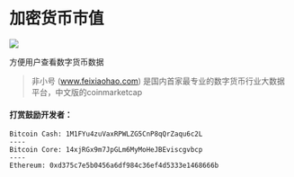 # 加密货币市值

<a href="https://chrome.google.com/webstore/detail/coinmarketcap-cn/nphlnghlcailopfndihpccmjinilmckb?utm_source=chrome-ntp-icon
"><img src="https://camo.githubusercontent.com/334b4f665751356b1f4afb758f8ddde55b9c71b8/68747470733a2f2f7261772e6769746875622e636f6d2f476f6f676c654368726f6d652f6368726f6d652d6170702d73616d706c65732f6d61737465722f74727969746e6f77627574746f6e5f736d616c6c2e706e67" border="0" /></a>

方便用户查看数字货币数据

> 非小号  (www.feixiaohao.com)  是国内首家最专业的数字货币行业大数据平台，中文版的coinmarketcap

#### 打赏鼓励开发者：
```
Bitcoin Cash: 1M1FYu4zuVaxRPWLZG5CnP8qQrZaqu6c2L
----
Bitcoin Core: 14xjRGx9m7JpGLm6MyMoHeJBEviscgvbcp
----
Ethereum: 0xd375c7e5b0456a6df984c36ef4d5333e1468666b
```


